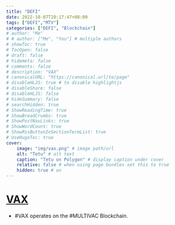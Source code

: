 ```yaml
---
title: "DEFI"
date: 2022-10-07T20:17:47+08:00
tags: ["DEFI","MTV"]
categories: ["DEFI", "Blockchain"]
# author: "Me"
# # author: ["Me", "You"] # multiple authors
# showToc: true
# TocOpen: false
# draft: false
# hidemeta: false
# comments: false
# description: "VAX"
# canonicalURL: "https://canonical.url/to/page"
# disableHLJS: true # to disable highlightjs
# disableShare: false
# disableHLJS: false
# hideSummary: false
# searchHidden: true
# ShowReadingTime: true
# ShowBreadCrumbs: true
# ShowPostNavLinks: true
# ShowWordCount: true
# ShowRssButtonInSectionTermList: true
# UseHugoToc: true
cover:
    image: "img/vax.png" # image path/url
    alt: "Tetu" # alt text
    caption: "Tetu on Polygon" # display caption under cover
    relative: false # when using page bundles set this to true
    hidden: true # on
---
```

# [VAX](https://vax.mtv.guru/#/swap)
 - #VAX operates on the #MULTIVAC Blockchain.
